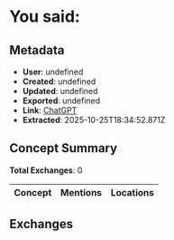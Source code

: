 # **You said:**

## Metadata

- **User**: undefined
- **Created**: undefined
- **Updated**: undefined
- **Exported**: undefined
- **Link**: [ChatGPT](undefined)
- **Extracted**: 2025-10-25T18:34:52.871Z

## Concept Summary

**Total Exchanges**: 0

| Concept | Mentions | Locations |
|---------|----------|----------|

## Exchanges

